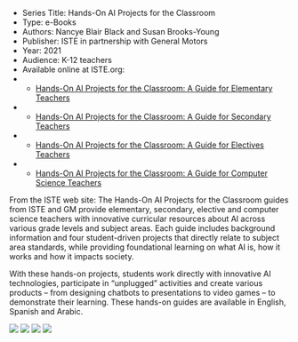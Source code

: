 * Series Title: Hands-On AI Projects for the Classroom
* Type: e-Books
* Authors: Nancye Blair Black and Susan Brooks-Young
* Publisher: ISTE in partnership with General Motors
* Year: 2021
* Audience: K-12 teachers
* Available online at ISTE.org:
* *  [Hands-On AI Projects for the Classroom: A Guide for Elementary Teachers](https://cdn.iste.org/www-root/Libraries/Documents%20%26%20Files/Artificial%20Intelligence/AIGDK5_1120.pdf)
* *  [Hands-On AI Projects for the Classroom: A Guide for Secondary Teachers](https://cdn.iste.org/www-root/Libraries/Documents%20%26%20Files/Artificial%20Intelligence/AIGDSE_1120.pdf)
* *  [Hands-On AI Projects for the Classroom: A Guide for Electives Teachers](https://cdn.iste.org/www-root/Libraries/Documents%20%26%20Files/Artificial%20Intelligence/AIGDEL_0820-red.pdf)
* *  [Hands-On AI Projects for the Classroom: A Guide for Computer Science Teachers](https://cdn.iste.org/www-root/Libraries/Documents%20%26%20Files/Artificial%20Intelligence/AIGDCS_0820-red.pdf)

From the ISTE web site: The Hands-On AI Projects for the Classroom guides from ISTE and GM provide elementary, secondary, elective and computer science teachers with innovative curricular resources about AI across various grade levels and subject areas. Each guide includes background information and four student-driven projects that directly relate to subject area standards, while providing foundational learning on what AI is, how it works and how it impacts society.

With these hands-on projects, students work directly with innovative AI technologies, participate in “unplugged” activities and create various products – from designing chatbots to presentations to video games – to demonstrate their learning. These hands-on guides are available in English, Spanish and Arabic.

![](https://github.com/touretzkyds/ai4k12/raw/master/images/hands-on-ai-projects-elementary.png)
![](https://github.com/touretzkyds/ai4k12/raw/master/images/hands-on-ai-projects-secondary.png)
![](https://github.com/touretzkyds/ai4k12/raw/master/images/hands-on-ai-projects-electives.png)
![](https://github.com/touretzkyds/ai4k12/raw/master/images/hands-on-ai-projects-cs.png)
